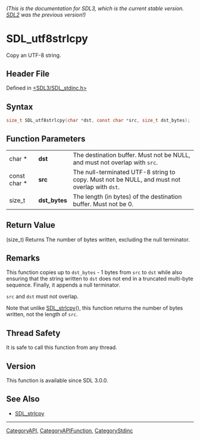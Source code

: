 ###### (This is the documentation for SDL3, which is the current stable version. [SDL2](https://wiki.libsdl.org/SDL2/) was the previous version!)
# SDL_utf8strlcpy

Copy an UTF-8 string.

## Header File

Defined in [<SDL3/SDL_stdinc.h>](https://github.com/libsdl-org/SDL/blob/main/include/SDL3/SDL_stdinc.h)

## Syntax

```c
size_t SDL_utf8strlcpy(char *dst, const char *src, size_t dst_bytes);
```

## Function Parameters

|              |               |                                                                                              |
| ------------ | ------------- | -------------------------------------------------------------------------------------------- |
| char *       | **dst**       | The destination buffer. Must not be NULL, and must not overlap with `src`.                   |
| const char * | **src**       | The null-terminated UTF-8 string to copy. Must not be NULL, and must not overlap with `dst`. |
| size_t       | **dst_bytes** | The length (in bytes) of the destination buffer. Must not be 0.                              |

## Return Value

(size_t) Returns The number of bytes written, excluding the null
terminator.

## Remarks

This function copies up to `dst_bytes` - 1 bytes from `src` to `dst` while
also ensuring that the string written to `dst` does not end in a truncated
multi-byte sequence. Finally, it appends a null terminator.

`src` and `dst` must not overlap.

Note that unlike [SDL_strlcpy](SDL_strlcpy)(), this function returns the
number of bytes written, not the length of `src`.

## Thread Safety

It is safe to call this function from any thread.

## Version

This function is available since SDL 3.0.0.

## See Also

- [SDL_strlcpy](SDL_strlcpy)

----
[CategoryAPI](CategoryAPI), [CategoryAPIFunction](CategoryAPIFunction), [CategoryStdinc](CategoryStdinc)

